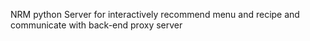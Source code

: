 NRM python Server for interactively recommend menu and recipe and communicate with back-end proxy server

